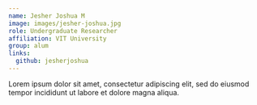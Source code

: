 ```yaml
---
name: Jesher Joshua M
image: images/jesher-joshua.jpg
role: Undergraduate Researcher
affiliation: VIT University
group: alum
links:
  github: jesherjoshua
---
```


Lorem ipsum dolor sit amet, consectetur adipiscing elit, sed do eiusmod tempor incididunt ut labore et dolore magna aliqua.
